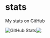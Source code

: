 # stats
My stats on GitHub

<img align="center" src="https://github-readme-stats.vercel.app/api?username=ivobonchev&show_icons=true&include_all_commits=true&hide_border=true" alt="GitHub Stats" /><img align="center" src="https://github-readme-stats.vercel.app/api/top-langs/?username=ivobonchev&layout=compact&hide_border=true" /> 
